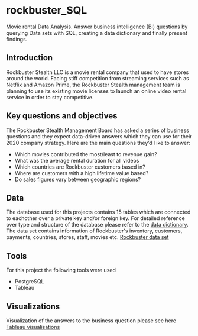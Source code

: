 # rockbuster_SQL
Movie rental Data Analysis.
Answer business intelligence (BI) questions by querying Data sets with SQL, creating a data dictionary and finally present findings.

## Introduction
Rockbuster Stealth LLC is a movie rental company that used to have stores around the
world. Facing stiff competition from streaming services such as Netflix and Amazon Prime,
the Rockbuster Stealth management team is planning to use its existing movie licenses to
launch an online video rental service in order to stay competitive.

## Key questions and objectives
The Rockbuster Stealth Management Board has asked a series of business questions and
they expect data-driven answers which they can use for their 2020 company strategy. Here are
the main questions they’d l ike to answer:

- Which movies contributed the most/least to revenue gain?
- What was the average rental duration for all videos
- Which countries are Rockbuster customers based in?
- Where are customers with a high lifetime value based?
- Do sales figures vary between geographic regions?

## Data
The database used for this projects contains 15 tables which are connected to eachother over a private key and/or foreign key.
For detailed reference over type and structure of the database please refer to the [data dictionary](</Rockbuster Data Dictionary.pdf>).
The data set contains information of Rockbuster's inventory, customers, payments, countries, stores, staff, movies etc.
[Rockbuster data set](</dvdrental.zip>)

## Tools
For this project the following tools were used
- PostgreSQL
- Tableau

## Visualizations
Visualization of the answers to the business question please see here [Tableau visualisations](https://public.tableau.com/app/profile/constantin.melachrinos/viz/Rockbuster_17157995150910/Customerscountry?publish=yes)
